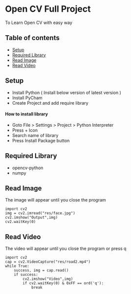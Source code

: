 # Open CV Full Project
To Learn Open CV with easy way

## Table of contents
* [Setup](#setup)
* [Required Library](#required-library)
* [Read Image](#read-image)
* [Read Video](#read-video)

## Setup
* Install Python ( Install below version of latest version )
* Install PyCham 
* Create Project and add require library

#### How to install library
* Goto File > Settings > Project > Python Interpreter
* Press + Icon
* Search name of library 
* Press Install Package button 
	
## Required Library 
* opencv-python
* numpy

## Read Image

The image will appear until you close the program

```
import cv2
img = cv2.imread("res/face.jpg")
cv2.imshow("Output",img)
cv2.waitKey(0) 
```

## Read Video

The video will appear until you close the program or press q

```
import cv2
cap = cv2.VideoCapture("res/road2.mp4")
while True:
    success, img = cap.read()
    if success:
        cv2.imshow("Video",img) 
        if cv2.waitKey(0) & 0xFF == ord('q'):
            break
```
